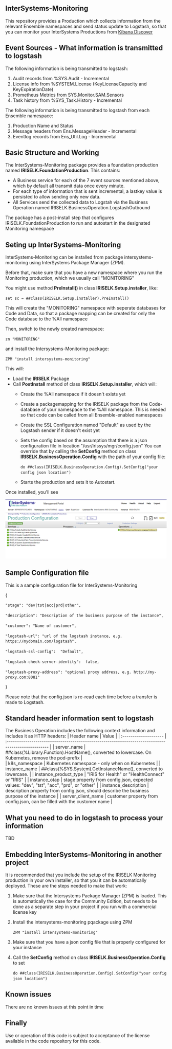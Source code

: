 ## InterSystems-Monitoring
This repository provides a Production which collects information from the relevant Ensemble namespaces and send status update to Logstash, so that you can monitor your InterSystems Productions from [Kibana Discover](https://www.elastic.co/guide/en/kibana/current/discover.html)


## Event Sources - What information is transmitted to logstash
The following information is being transmitted to logstash:
1. Audit records from %SYS.Audit - Incremental
2. License info from %SYSTEM.License (KeyLicenseCapacity and KeyExpirationDate)
3. Prometheus Metrics from SYS.Monitor.SAM.Sensors
4. Task history from %SYS_Task.History - Incremental

The following information is being transmitted to logstash from each Ensemble namespace:
1. Production Name and Status
2. Message headers from Ens.MessageHeader - Incremental
3. Eventlog records from Ens_Util.Log - Incremental

## Basic Structure and Working
The InterSystems-Monitoring package provides a foundation production named **IRISELK.FoundationProduction**.
This contains:
  - A Business service for each of the 7 event sources mentioned above, which by default all transmit data once every minute.
  - For each type of information that is sent incremental, a lastkey value is persisted to allow sending only new data.
  - All Services send the collected data to Logstah via the Business Operation named IRISELK.BusinessOperation.LogstashOutbound

The package has a post-install step that configures IRISELK.FoundationProduction to run and autostart in the designated Monitoring namespace

## Seting up InterSystems-Monitoring
InterSystems-Monitoring can be installed from package intersystems-monitoring using InterSystems Package Manager (ZPM).

Before that, make sure that you have a new namespace where you run the Monitoring production, which we usually call "MONITORING"

You might use method **PreInstall()** in class **IRISELK.Setup.installer**, like:

`set sc = ##class(IRISELK.Setup.installer).PreInstall()`

This will create the "MONITORING" namespace with seperate databases for Code and Data, so that a package mapping can be created for only the Code database to the %All namespace

Then, switch to the newly created namespace:

`zn "MONITORING"`

and install the Intersystems-Monitoring package:

`ZPM "install intersystems-monitoring"`

This will:
- Load the **IRISELK** Package
- Call **PostInstall** method of class **IRISELK.Setup.installer**, which will:
  - Create the %All namespace if it doesn't exists yet
  - Create a packagemapping for the IRISELK package from the Code-database of your namespace to the %All namespace.
    This is needed so that code can be called from all Ensemble-enabled namespaces
  - Create the SSL Configuration named "Default" as used by the Logstash sender if it doesn't exist yet
  - Sets the config based on the assumption that there is a json configuration file in location "/usr/irissys/mgr/config.json"
    You can override that by calling the **SetConfig** method on class **IRISELK.BusinessOperation.Config** with the path of your config file:
	
      `do ##class(IRISELK.BusinessOperation.Config).SetConfig("your config json location")`

  - Starts the production and sets it to Autostart. 

Once installed, you'll see 

![Production screenshot](Productionscreenshot.png)

## Sample Configuration file
This is a sample configuration file for InterSystems-Monitoring

{

    "stage": "dev|tst|acc|prd|other",

    "description": "Description of the business purpose of the instance",

    "customer": "Name of customer",

    "logstash-url": "url of the logstash instance, e.g. https://mydomain.com/logstash",

    "logstash-ssl-config":  "Default",

    "logstash-check-server-identity":  false,

    "logstash-proxy-address": "optional proxy address, e.g. http://my-proxy.com:8081"

}

Please note that the config.json is re-read each time before a transfer is made to Logstash.

## Standard header information sent to logstash
The Business Operation includes the following context information and includes it as HTTP headers:
| Header name           | Value                                                                                               |
| :-------------------- | :-------------------------------------------------------------------------------------------------- |
| server_name           | ##class(%Library.Function).HostName(), converted to lowercase. On Kubernetes, remove the pod-prefix |  
| k8s_namespace         | Kubernetes namespace - only when on Kubernetes                                                      |
| instance_name         | ##class(%SYS.System).GetInstanceName(), converted to lowercase.                                     |
| instance_product_type | "IRIS for Health" or "HealthConnect" or "IRIS"                                                      |
| instance_otap         | stage property from config.json, expected values: "dev", "tst", "acc", "prd", or "other"            |
| instance_description  | description property from config.json, should describe the business purpose of the instance         |
| server_client_name    | customer property from config.json, can be filled with the customer name                            |

## What you need to do in logstash to process your information
TBD

## Embedding InterSystems-Monitoring in another project
It is recommended that you include the setup of the IRISELK Monitoring production in your own installer, so that you it can be automatically deployed.
These are the steps needed to make that work:
1. Make sure that the Intersystems Package Manager (ZPM) is loaded. This is automatically the case for the Community Edition, but needs to be done as a separate step in your project if you run with a commercial license key
2. Install the intersystems-monitoring pqackage using ZPM

   `ZPM "install intersystems-monitoring"`

3. Make sure that you have a json config file that is properly configured for your instance

4. Call the **SetConfig** method on class **IRISELK.BusinessOperation.Config** to set 
	
    `do ##class(IRISELK.BusinessOperation.Config).SetConfig("your config json location")`

## Known issues
There are no known issues at this point in time

## Finally
Use or operation of this code is subject to acceptance of the license available in the code repository for this code.

